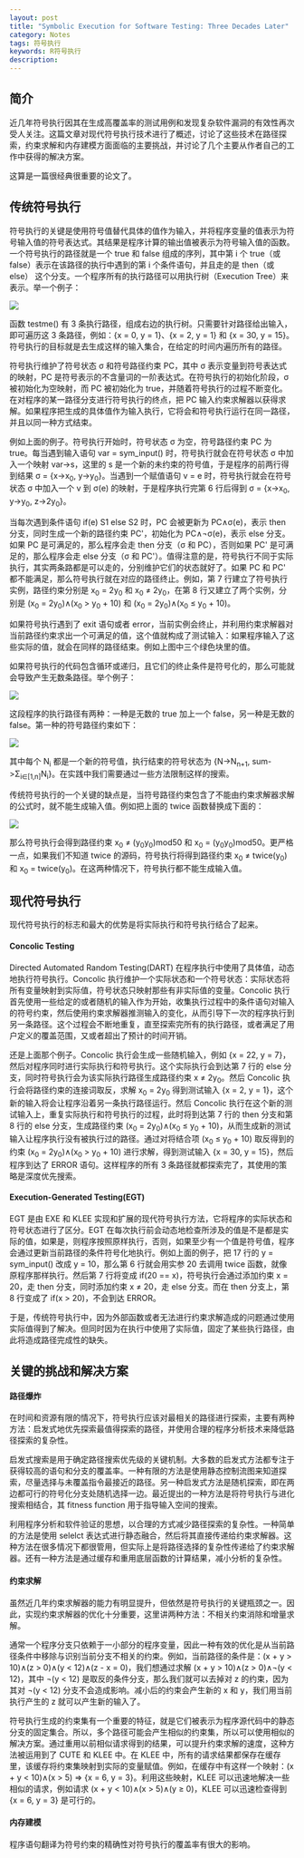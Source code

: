 ```yaml
---
layout: post
title: "Symbolic Execution for Software Testing: Three Decades Later"
category: Notes
tags: 符号执行
keywords: R符号执行
description:
---
```



## 简介
近几年符号执行因其在生成高覆盖率的测试用例和发现复杂软件漏洞的有效性再次受人关注。这篇文章对现代符号执行技术进行了概述，讨论了这些技术在路径探索，约束求解和内存建模方面面临的主要挑战，并讨论了几个主要从作者自己的工作中获得的解决方案。

这算是一篇很经典很重要的论文了。


## 传统符号执行
符号执行的关键是使用符号值替代具体的值作为输入，并将程序变量的值表示为符号输入值的符号表达式。其结果是程序计算的输出值被表示为符号输入值的函数。一个符号执行的路径就是一个 true 和 false 组成的序列，其中第 i 个 true（或false）表示在该路径的执行中遇到的第 i 个条件语句，并且走的是 then（或else） 这个分支。一个程序所有的执行路径可以用执行树（Execution Tree）来表示。举一个例子：

![](/post_pic/se_tree.png)

函数 testme() 有 3 条执行路径，组成右边的执行树。只需要针对路径给出输入，即可遍历这 3 条路径，例如：{x = 0, y = 1}、{x = 2, y = 1} 和 {x = 30, y = 15}。符号执行的目标就是去生成这样的输入集合，在给定的时间内遍历所有的路径。

符号执行维护了符号状态 σ 和符号路径约束 PC，其中 σ 表示变量到符号表达式的映射，PC 是符号表示的不含量词的一阶表达式。在符号执行的初始化阶段，σ 被初始化为空映射，而 PC 被初始化为 true，并随着符号执行的过程不断变化。在对程序的某一路径分支进行符号执行的终点，把 PC 输入约束求解器以获得求解。如果程序把生成的具体值作为输入执行，它将会和符号执行运行在同一路径，并且以同一种方式结束。

例如上面的例子。符号执行开始时，符号状态 σ 为空，符号路径约束 PC 为 true。每当遇到输入语句 var = sym_input() 时，符号执行就会在符号状态 σ 中加入一个映射 var->s，这里的 s 是一个新的未约束的符号值，于是程序的前两行得到结果 σ = {x->x<sub>0</sub>, y->y<sub>0</sub>}。当遇到一个赋值语句 v = e 时，符号执行就会在符号状态 σ 中加入一个 v 到 σ(e) 的映射，于是程序执行完第 6 行后得到 σ = {x->x<sub>0</sub>, y->y<sub>0</sub>, z->2y<sub>0</sub>}。

当每次遇到条件语句 if(e) S1 else S2 时，PC 会被更新为 PC∧σ(e)，表示 then 分支，同时生成一个新的路径约束 PC'，初始化为 PC∧¬σ(e)，表示 else 分支。如果 PC 是可满足的，那么程序会走 then 分支（σ 和 PC），否则如果 PC' 是可满足的，那么程序会走 else 分支（σ 和 PC'）。值得注意的是，符号执行不同于实际执行，其实两条路都是可以走的，分别维护它们的状态就好了。如果 PC 和 PC' 都不能满足，那么符号执行就在对应的路径终止。例如，第 7 行建立了符号执行实例，路径约束分别是 x<sub>0</sub> = 2y<sub>0</sub> 和 x<sub>0</sub> ≠ 2y<sub>0</sub>，在第 8 行又建立了两个实例，分别是 (x<sub>0</sub> = 2y<sub>0</sub>)∧(x<sub>0</sub> > y<sub>0</sub> + 10) 和 (x<sub>0</sub> = 2y<sub>0</sub>)∧(x<sub>0</sub> ≤ y<sub>0</sub> + 10)。

如果符号执行遇到了 exit 语句或者 error，当前实例会终止，并利用约束求解器对当前路径约束求出一个可满足的值，这个值就构成了测试输入：如果程序输入了这些实际的值，就会在同样的路径结束。例如上图中三个绿色块里的值。

如果符号执行的代码包含循环或递归，且它们的终止条件是符号化的，那么可能就会导致产生无数条路径。举个例子：

![](/post_pic/se_loop.png)

这段程序的执行路径有两种：一种是无数的 true 加上一个 false，另一种是无数的 false。第一种的符号路径约束如下：

![](/post_pic/se_constraint.png)

其中每个 N<sub>i</sub> 都是一个新的符号值，执行结束的符号状态为 {N->N<sub>n+1</sub>, sum->Σ<sub>i∈[1,n]</sub>N<sub>i</sub>}。在实践中我们需要通过一些方法限制这样的搜索。

传统符号执行的一个关键的缺点是，当符号路径约束包含了不能由约束求解器求解的公式时，就不能生成输入值。例如把上面的 twice 函数替换成下面的：

![](/post_pic/se_twice.png)

那么符号执行会得到路径约束 x<sub>0</sub> ≠ (y<sub>0</sub>y<sub>0</sub>)mod50 和 x<sub>0</sub> = (y<sub>0</sub>y<sub>0</sub>)mod50。更严格一点，如果我们不知道 twice 的源码，符号执行将得到路径约束 x<sub>0</sub> ≠ twice(y<sub>0</sub>) 和 x<sub>0</sub> = twice(y<sub>0</sub>)。在这两种情况下，符号执行都不能生成输入值。


## 现代符号执行
现代符号执行的标志和最大的优势是将实际执行和符号执行结合了起来。

#### Concolic Testing
Directed Automated Random Testing(DART) 在程序执行中使用了具体值，动态地执行符号执行。Concolic 执行维护一个实际状态和一个符号状态：实际状态将所有变量映射到实际值，符号状态只映射那些有非实际值的变量。Concolic 执行首先使用一些给定的或者随机的输入作为开始，收集执行过程中的条件语句对输入的符号约束，然后使用约束求解器推测输入的变化，从而引导下一次的程序执行到另一条路径。这个过程会不断地重复，直至探索完所有的执行路径，或者满足了用户定义的覆盖范围，又或者超出了预计的时间开销。

还是上面那个例子。Concolic 执行会生成一些随机输入，例如 {x = 22, y = 7}，然后对程序同时进行实际执行和符号执行。这个实际执行会到达第 7 行的 else 分支，同时符号执行会为该实际执行路径生成路径约束 x ≠ 2y<sub>0</sub>。然后 Concolic 执行会将路径约束的连接词取反，求解 x<sub>0</sub> = 2y<sub>0</sub> 得到测试输入 {x = 2, y = 1}，这个新的输入将会让程序沿着另一条执行路径运行。然后 Concolic 执行在这个新的测试输入上，重复实际执行和符号执行的过程，此时将到达第 7 行的 then 分支和第 8 行的 else 分支，生成路径约束 (x<sub>0</sub> = 2y<sub>0</sub>)∧(x<sub>0</sub> ≤ y<sub>0</sub> + 10)，从而生成新的测试输入让程序执行没有被执行过的路径。通过对将结合项 (x<sub>0</sub> ≤ y<sub>0</sub> + 10) 取反得到的约束 (x<sub>0</sub> = 2y<sub>0</sub>)∧(x<sub>0</sub> > y<sub>0</sub> + 10) 进行求解，得到测试输入 {x = 30, y = 15}，然后程序到达了 ERROR 语句。这样程序的所有 3 条路径就都探索完了，其使用的策略是深度优先搜索。

#### Execution-Generated Testing(EGT)
EGT 是由 EXE 和 KLEE 实现和扩展的现代符号执行方法，它将程序的实际状态和符号状态进行了区分。EGT 在每次执行前会动态地检查所涉及的值是不是都是实际的值，如果是，则程序按照原样执行，否则，如果至少有一个值是符号值，程序会通过更新当前路径的条件符号化地执行。例如上面的例子，把 17 行的 y = sym_input() 改成 y = 10，那么第 6 行就会用实参 20 去调用 twice 函数，就像原程序那样执行。然后第 7 行将变成 if(20 == x)，符号执行会通过添加约束 x = 20，走 then 分支，同时添加约束 x ≠ 20，走 else 分支。而在 then 分支上，第 8 行变成了 if(x > 20)，不会到达 ERROR。

于是，传统符号执行中，因为外部函数或者无法进行约束求解造成的问题通过使用实际值得到了解决。但同时因为在执行中使用了实际值，固定了某些执行路径，由此将造成路径完成性的缺失。


## 关键的挑战和解决方案
#### 路径爆炸
在时间和资源有限的情况下，符号执行应该对最相关的路径进行探索，主要有两种方法：启发式地优先探索最值得探索的路径，并使用合理的程序分析技术来降低路径探索的复杂性。

启发式搜索是用于确定路径搜索优先级的关键机制。大多数的启发式方法都专注于获得较高的语句和分支的覆盖率。一种有限的方法是使用静态控制流图来知道探索，尽量选择与未覆盖指令最接近的路径。另一种启发式方法是随机探索，即在两边都可行的符号化分支处随机选择一边。最近提出的一种方法是将符号执行与进化搜索相结合，其 fitness function 用于指导输入空间的搜索。

利用程序分析和软件验证的思想，以合理的方式减少路径探索的复杂性。一种简单的方法是使用 selelct 表达式进行静态融合，然后将其直接传递给约束求解器。这种方法在很多情况下都很管用，但实际上是将路径选择的复杂性传递给了约束求解器。还有一种方法是通过缓存和重用底层函数的计算结果，减小分析的复杂性。

#### 约束求解
虽然近几年约束求解器的能力有明显提升，但依然是符号执行的关键瓶颈之一。因此，实现约束求解器的优化十分重要，这里讲两种方法：不相关约束消除和增量求解。

通常一个程序分支只依赖于一小部分的程序变量，因此一种有效的优化是从当前路径条件中移除与识别当前分支不相关的约束。例如，当前路径的条件是：(x + y > 10)∧(z > 0)∧(y < 12)∧(z - x = 0)，我们想通过求解 (x + y > 10)∧(z > 0)∧¬(y < 12)，其中 ¬(y < 12) 是取反的条件分支，那么我们就可以去掉对 z 的约束，因为其对 ¬(y < 12) 分支不会造成影响。减小后的约束会产生新的 x 和 y，我们用当前执行产生的 z 就可以产生新的输入了。

符号执行生成的约束集有一个重要的特征，就是它们被表示为程序源代码中的静态分支的固定集合。所以，多个路径可能会产生相似的约束集，所以可以使用相似的解决方案。通过重用以前相似请求得到的结果，可以提升约束求解的速度，这种方法被运用到了 CUTE 和 KLEE 中。在 KLEE 中，所有的请求结果都保存在缓存里，该缓存将约束集映射到实际的变量赋值。例如，在缓存中有这样一个映射：(x + y < 10)∧(x > 5) => {x = 6, y = 3}。利用这些映射，KLEE 可以迅速地解决一些相似的请求，例如请求 (x + y < 10)∧(x > 5)∧(y ≥ 0)，KLEE 可以迅速检查得到 {x = 6, y = 3} 是可行的。

#### 内存建模
程序语句翻译为符号约束的精确性对符号执行的覆盖率有很大的影响。
